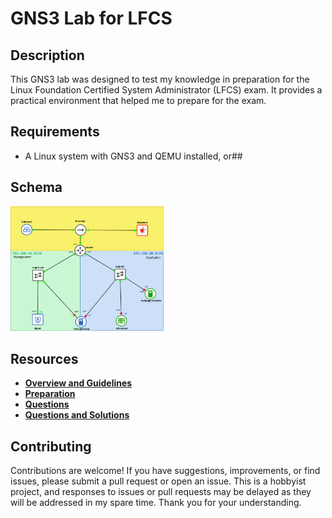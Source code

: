 # GNS3 Lab for LFCS

## Description

This GNS3 lab was designed to test my knowledge in preparation for the Linux Foundation Certified System Administrator (LFCS) exam. It provides a practical environment that helped me to prepare for the exam.

## Requirements

- A Linux system with GNS3 and QEMU installed, or## 

## Schema
<img src="imgs/lab-schema.png" alt="Schema" style="zoom:30%;" />

## Resources

- **[Overview and Guidelines](GNS3%20Lab%20for%20LFCS%20-%20Overview%20and%20Guidelines.md)**
- **[Preparation](GNS3%20Lab%20for%20LFCS%20-%20Preparation.md)**
- **[Questions](GNS3%20Lab%20for%20LFCS%20-%20Questions.md)**
- **[Questions and Solutions]("./GNS3%20Lab%20for%20LFCS%20-%20Questions%20andvSolutions.md")**

## Contributing

Contributions are welcome! If you have suggestions, improvements, or find issues, please submit a pull request or open an issue.  This is a hobbyist project, and responses to issues or pull requests may be delayed as they will be addressed in my spare time. Thank you for your understanding.
